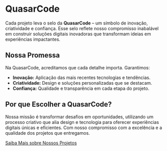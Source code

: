 # QuasarCode

Cada projeto leva o selo da **QuasarCode** – um símbolo de inovação, criatividade e confiança. Esse selo reflete nosso compromisso inabalável em construir soluções digitais inovadoras que transformam ideias em experiências impactantes.

## Nossa Promessa

Na QuasarCode, acreditamos que cada detalhe importa. Garantimos:
- **Inovação:** Aplicação das mais recentes tecnologias e tendências.
- **Criatividade:** Design e soluções personalizadas que se destacam.
- **Confiança:** Qualidade e transparência em cada etapa do projeto.

## Por que Escolher a QuasarCode?

Nossa missão é transformar desafios em oportunidades, utilizando um processo criativo que alia design e tecnologia para oferecer experiências digitais únicas e eficientes. Com nosso compromisso com a excelência e a qualidade dos projetos que entregamos.

[Saiba Mais sobre Nossos Projetos](https://github.com/quasarcoders)
